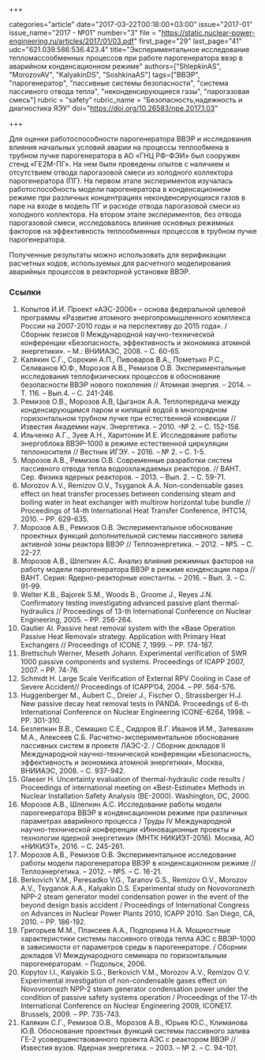 +++

categories="article"
date="2017-03-22T00:18:00+03:00"
issue="2017-01"
issue_name="2017 - №01"
number="3"
file = "https://static.nuclear-power-engineering.ru/articles/2017/01/03.pdf"
first_page="29"
last_page="41"
udc="621.039.586:536.423.4"
title="Экспериментальное исследование тепломассообменных процессов при работе парогенератора ввэр в аварийном конденсационном режиме"
authors=["ShlepkinAS", "MorozovAV", "KalyakinDS", "SoshkinaAS"]
tags=["ВВЭР", "парогенератор", "пассивные системы безопасности", "система пассивного отвода тепла", "неконденсирующиеся газы", "парогазовая смесь"]
rubric = "safety"
rubric_name = "Безопасность,надежность и диагностика ЯЭУ"
doi="https://doi.org/10.26583/npe.2017.1.03"

+++

Для оценки работоспособности парогенератора ВВЭР и исследования влияния начальных условий аварии на процессы теплообмена в трубном пучке парогенератора в АО «ГНЦ РФ-ФЭИ» был сооружен стенд «ГЕ2М-ПГ». На нем были проведены опытов с наличием и отсутствием отвода парогазовой смеси из холодного коллектора парогенератора (ПГ). На первом этапе экспериментов изучалась работоспособность модели парогенератора в конденсационном режиме при различных концентрациях неконденсирующихся газов в паре на входе в модель ПГ и расходе отвода парогазовой смеси из холодного коллектора. На втором этапе экспериментов, без отвода парогазовой смеси, исследовалось влияние основных режимных факторов на эффективность теплообменных процессов в трубном пучке парогенератора.

Полученные результаты можно использовать для верификации расчетных кодов, используемых для расчетного моделирования аварийных процессов в реакторной установке ВВЭР.

### Ссылки

1. Копытов И.И. Проект «АЭС-2006» – основа федеральной целевой программы «Развитие атомного энергопромышленного комплекса России на 2007-2010 годы и на перспективу до 2015 года». / Сборник тезисов II Международной научно-технической конференции «Безопасность, эффективность и экономика атомной энергетики». – М.: ВНИИАЭС, 2008. – С. 60-65.
2. Калякин С.Г., Сорокин А.П., Пивоваров В.А., Пометько Р.С., Селиванов Ю.Ф., Морозов А.В., Ремизов О.В. Экспериментальные исследования теплофизических процессов в обоснование безопасности ВВЭР нового поколения // Атомная энергия. – 2014. – Т. 116. – Вып.4. – С. 241-246.
3. Ремизов О.В., Морозов А.В, Цыганок А.А. Теплопередача между конденсирующимся паром и кипящей водой в многорядном горизонтальном трубном пучке при естественной конвекции // Известия Академии наук. Энергетика. – 2010. –№ 2. – С. 152-158.
4. Ильченко А.Г., Зуев А.Н., Харитонин И.Е. Исследование работы энергоблока ВВЭР-1000 в режиме естественной циркуляции теплоносителя // Вестник ИГЭУ. – 2016. – № 2. – С. 1-5.
5. Морозов А.В., Ремизов О.В. Современные разработки систем пассивного отвода тепла водоохлаждаемых реакторов. // ВАНТ. Сер. Физика ядерных реакторов. – 2013. – Вып. 2. – С. 59-71.
6. Morozov A.V., Remizov O.V., Tsyganok A.A. Non-condensable gases effect on heat transfer processes between condensing steam and boiling water in heat exchanger with multirow horizontal tube bundle // Proceedings of 14-th International Heat Transfer Conference, IHTC14, 2010. – PP. 629-635.
7. Морозов А.В., Ремизов О.В. Экспериментальное обоснование проектных функций дополнительной системы пассивного залива активной зоны реактора ВВЭР // Теплоэнергетика. – 2012. – №5. – С. 22-27.
8. Морозов А.В., Шлепкин А.С. Анализ влияния режимных факторов на работу модели парогенератора ВВЭР в режиме конденсации пара // ВАНТ. Cерия: Ядерно-реакторные константы. – 2016. – Вып. 3. – С. 91-99.
9. Welter K.B., Bajorek S.M., Woods B., Groome J., Reyes J.N. Confirmatory testing investigating advanced passive plant thermal-hydraulics // Proceedings of 13-th International Conference on Nuclear Engineering, 2005. – PP. 256-264.
10. Gautier Al. Passive heat removal system with the «Base Operation Passive Heat Removal» strategy. Application with Primary Heat Exchangers // Proceedings of ICONE 7, 1999. – PP. 174-187.
11. Brettschuh Werner, Meseth Johann. Experimental verification of SWR 1000 passive components and systems. Proceedings of ICAPP 2007, 2007. – PP. 74-76.
12. Schmidt H. Large Scale Verification of External RPV Cooling in Case of Severe Accident// Proceedings of ICAPP’04, 2004. – PP. 564-576.
13. Huggenberger M., Aubert C., Dreier J., Fischer O., Strassberger H.J. New passive decay heat removal tests in PANDA. Proceedings of 6-th International Conference on Nuclear Engineering ICONE-6264, 1998. – PP. 301-310.
14. Безлепкин В.В., Семашко С.Е., Сидоров В.Г. Иванов И.М., Затевахин М.А., Алексеев С.Б. Расчетно-экспериментальное обоснование пассивных систем в проекте ЛАЭС-2. / Сборник докладов II Международной научно-технической конференции «Безопасность, эффективность и экономика атомной энергетики», Москва, ВНИИАЭС, 2008. – С. 937-942.
15. Glaeser H. Uncertainty evaluation of thermal-hydraulic code results / Proceedings of international meeting on «Best-Estimate» Methods in Nuclear Installation Safety Analysis (BE-2000). Washington, DC, 2000.
16. Морозов А.В., Шлепкин А.С. Исследование работы модели парогенератора ВВЭР в конденсационном режиме при различных параметрах аварийного процесса / Труды IV Международной научно-технической конференции «Инновационные проекты и технологии ядерной энергетики» (МНТК НИКИЭТ-2016). Москва, АО «НИКИЭТ», 2016. – С. 245-261.
17. Морозов А.В., Ремизов О.В. Экспериментальное исследование работы модели парогенератора ВВЭР в конденсационном режиме // Теплоэнергетика. – 2012. – №5. – С. 16-21.
18. Berkovich V.M., Peresadko V.G., Taranov G.S., Remizov O.V., Morozov A.V., Tsyganok A.A., Kalyakin D.S. Experimental study on Novovoronezh NPP-2 steam generator model condensation power in the event of the beyond design basis accident / Proceedings of International Congress on Advances in Nuclear Power Plants 2010, ICAPP 2010. San Diego, CA, 2010. – PP. 186-192.
19. Григорьев М.М., Плаксеев А.А., Подпорина Н.А. Мощностные характеристики системы пассивного отвода тепла АЭС с ВВЭР-1000 в зависимости от параметров среды в парогенераторе. / Сборник докладов VI Международного семинара по горизонтальным парогенераторам. – Подольск, 2006.
20. Kopytov I.I., Kalyakin S.G., Berkovich V.M., Morozov A.V., Remizov O.V. Experimental investigation of non-condensable gases effect on Novovoronezh NPP-2 steam generator condensation power under the condition of passive safety systems operation / Proceedings of the 17-th International Conference on Nuclear Engineering 2009, ICONE17. Brussels, 2009. – PP. 735-743.
21. Калякин С.Г., Ремизов О.В., Морозов А.В., Юрьев Ю.С., Климанова Ю.В. Обоснование проектных функций системы пассивного залива ГЕ-2 усовершенствованного проекта АЭС с реактором ВВЭР // Известия вузов. Ядерная энергетика. – 2003. – № 2. – С. 94-101.